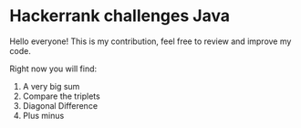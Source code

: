 # Hackerrank challenges Java
Hello everyone! 
This is my contribution, feel free to review and improve my code.

Right now you will find:

1. A very big sum
2. Compare the triplets
3. Diagonal Difference
4. Plus minus

